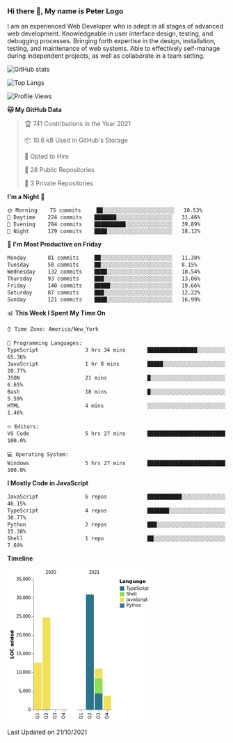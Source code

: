 ### Hi there 👋, My name is Peter Logo

I am an experienced Web Developer who is adept in all stages of advanced web development. Knowledgeable in user interface design, 
testing, and debugging processes. Bringing forth expertise in the design, installation, testing, and maintenance of web systems. 
Able to effectively self-manage during independent projects, as well as collaborate in a team setting.

![GitHub stats](https://github-readme-stats.vercel.app/api?username=peterlogo&show_icons=true&count_private=true&theme=dark)

![Top Langs](https://github-readme-stats.vercel.app/api/top-langs/?username=peterlogo&theme=dark&layout=compact&langs_count=8)

<!--START_SECTION:waka-->
![Profile Views](http://img.shields.io/badge/Profile%20Views-0-blue)

**🐱 My GitHub Data** 

> 🏆 741 Contributions in the Year 2021
 > 
> 📦 10.6 kB Used in GitHub's Storage 
 > 
> 💼 Opted to Hire
 > 
> 📜 28 Public Repositories 
 > 
> 🔑 3 Private Repositories  
 > 
**I'm a Night 🦉** 

```text
🌞 Morning    75 commits     ██░░░░░░░░░░░░░░░░░░░░░░░   10.53% 
🌆 Daytime    224 commits    ███████░░░░░░░░░░░░░░░░░░   31.46% 
🌃 Evening    284 commits    ██████████░░░░░░░░░░░░░░░   39.89% 
🌙 Night      129 commits    ████░░░░░░░░░░░░░░░░░░░░░   18.12%

```
📅 **I'm Most Productive on Friday** 

```text
Monday       81 commits     ██░░░░░░░░░░░░░░░░░░░░░░░   11.38% 
Tuesday      58 commits     ██░░░░░░░░░░░░░░░░░░░░░░░   8.15% 
Wednesday    132 commits    ████░░░░░░░░░░░░░░░░░░░░░   18.54% 
Thursday     93 commits     ███░░░░░░░░░░░░░░░░░░░░░░   13.06% 
Friday       140 commits    █████░░░░░░░░░░░░░░░░░░░░   19.66% 
Saturday     87 commits     ███░░░░░░░░░░░░░░░░░░░░░░   12.22% 
Sunday       121 commits    ████░░░░░░░░░░░░░░░░░░░░░   16.99%

```


📊 **This Week I Spent My Time On** 

```text
⌚︎ Time Zone: America/New_York

💬 Programming Languages: 
TypeScript               3 hrs 34 mins       ████████████████░░░░░░░░░   65.36% 
JavaScript               1 hr 8 mins         █████░░░░░░░░░░░░░░░░░░░░   20.77% 
JSON                     21 mins             █░░░░░░░░░░░░░░░░░░░░░░░░   6.65% 
Bash                     18 mins             █░░░░░░░░░░░░░░░░░░░░░░░░   5.59% 
HTML                     4 mins              ░░░░░░░░░░░░░░░░░░░░░░░░░   1.46%

🔥 Editors: 
VS Code                  5 hrs 27 mins       █████████████████████████   100.0%

💻 Operating System: 
Windows                  5 hrs 27 mins       █████████████████████████   100.0%

```

**I Mostly Code in JavaScript** 

```text
JavaScript               6 repos             ███████████░░░░░░░░░░░░░░   46.15% 
TypeScript               4 repos             ███████░░░░░░░░░░░░░░░░░░   30.77% 
Python                   2 repos             ███░░░░░░░░░░░░░░░░░░░░░░   15.38% 
Shell                    1 repo              ██░░░░░░░░░░░░░░░░░░░░░░░   7.69%

```


**Timeline**

![Chart not found](https://raw.githubusercontent.com/peterlogo/peterlogo/main/charts/bar_graph.png) 


 Last Updated on 21/10/2021
<!--END_SECTION:waka-->



